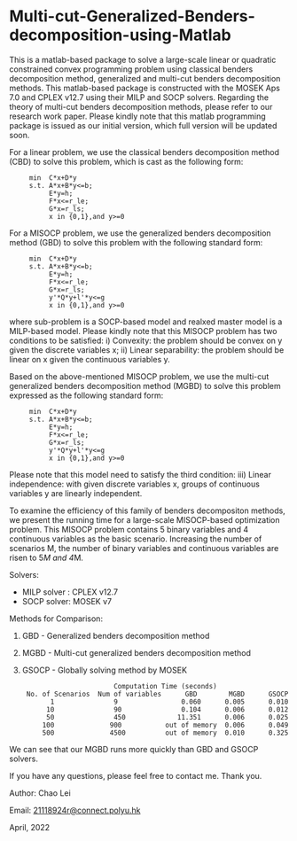 # Multi-cut-Generalized-Benders-decomposition-using-Matlab
This is a matlab-based package to solve a large-scale linear or quadratic constrained convex programming problem using classical benders decomposition method, generalized and multi-cut benders decomposition methods. This matlab-based package is constructed with the MOSEK Aps 7.0 and CPLEX v12.7 using their MILP and SOCP solvers. Regarding the theory of multi-cut benders decomposition methods, please refer to our research work paper. Please kindly note that this matlab programming package is issued as our initial version, which full version will be updated soon. 

For a linear problem, we use the classical benders decomposition method (CBD) to solve this problem, which is cast as the following form:

         min  C*x+D*y
         s.t. A*x+B*y<=b; 
              E*y=h;
              F*x<=r_le;
              G*x=r_ls;
              x in {0,1},and y>=0
              
For a MISOCP problem, we use the generalized benders decomposition method (GBD) to solve this problem with the following standard form:

         min  C*x+D*y
         s.t. A*x+B*y<=b; 
              E*y=h;
              F*x<=r_le;
              G*x=r_ls;
              y'*Q*y+l'*y<=g
              x in {0,1},and y>=0
              
where sub-problem is a SOCP-based model and realxed master model is a MILP-based model. Please kindly note that this MISOCP problem has two conditions to be satisfied: i) Convexity: the problem should be convex on y given the discrete variables x; ii) Linear separability: the problem should be linear on x given the continuous variables y.

Based on the above-mentioned MISOCP problem, we use the multi-cut generalized benders decomposition method (MGBD) to solve this problem expressed as the following standard form:

         min  C*x+D*y
         s.t. A*x+B*y<=b; 
              E*y=h;
              F*x<=r_le;
              G*x=r_ls;
              y'*Q*y+l'*y<=g
              x in {0,1},and y>=0

Please note that this model need to satisfy the third condition: iii) Linear independence: with given discrete variables x, groups of continuous variables y are linearly independent.

To examine the efficiency of this family of benders decompositon methods, we present the running time for a large-scale MISOCP-based optimization problem. This MISOCP problem contains 5 binary variables and 4 continuous variables as the basic scenario. Increasing the number of scenarios M, the number of binary variables and continuous variables are risen to 5*M and 4*M. 

Solvers:
- MILP solver : CPLEX v12.7
- SOCP solver: MOSEK v7

Methods for Comparison:
1. GBD - Generalized benders decomposition method
2. MGBD - Multi-cut generalized benders decomposition method
3. GSOCP - Globally solving method by MOSEK


                              Computation Time (seconds)
        No. of Scenarios  Num of variables      GBD        MGBD      GSOCP         
              1               9                0.060      0.005      0.010
             10               90               0.104      0.006      0.012
             50               450             11.351      0.006      0.025
            100              900           out of memory  0.006      0.049
            500              4500          out of memory  0.010      0.325

 We can see that our MGBD runs more quickly than GBD and GSOCP solvers. 
 
If you have any questions, please feel free to contact me. Thank you.

Author: Chao Lei

Email: 21118924r@connect.polyu.hk 

April, 2022
